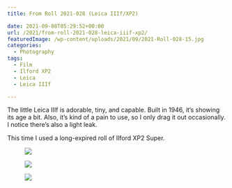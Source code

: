 ```yaml
---
title: From Roll 2021-028 (Leica IIIf/XP2)

date: 2021-09-08T05:29:52+00:00
url: /2021/from-roll-2021-028-leica-iiif-xp2/
featuredImage: /wp-content/uploads/2021/09/2021-Roll-028-15.jpg
categories:
  - Photography
tags:
  - Film
  - Ilford XP2
  - Leica
  - Leica IIIf

---
```

The little Leica IIIf is adorable, tiny, and capable. Built in 1946, it&#8217;s showing its age a bit. Also, it&#8217;s kind of a pain to use, so I only drag it out occasionally. I notice there&#8217;s also a light leak.

This time I used a long-expired roll of Ilford XP2 Super.

<div class="wp-block-envira-envira-gallery">
</div>



<figure class="kg-card kg-image-card kg-width-wide">

<img src="/img/2021/09/2021-Roll-028-09-1.jpg"  /></figure> 

<figure class="kg-card kg-image-card kg-width-wide"><img src="/img/2021/09/2021-Roll-028-11-1.jpg"  /></figure> 

<figure class="kg-card kg-image-card kg-width-wide"><img src="/img/2021/09/2021-Roll-028-27-2.jpg"  /></figure>